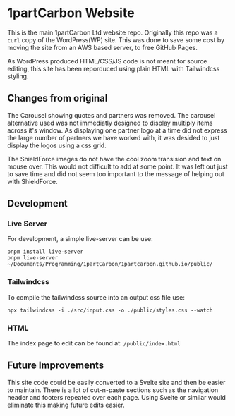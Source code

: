 # 1partCarbon Website

This is the main 1partCarbon Ltd website repo.
Originally this repo was a `curl` copy of the WordPress(WP) site. This was done
to save some cost by moving the site from an AWS based server, to free GitHub
Pages.

As WordPress produced HTML/CSS/JS code is not meant for source editing, this
site has been reporduced using plain HTML with Tailwindcss styling.

## Changes from original

The Carousel showing quotes and partners was removed. The carousel alternative
used was not immediatly designed to display multiply items across it's window.
As displaying one partner logo at a time did not express the large number of
partners we have worked with, it was desided to just display the logos using
a css grid.

The ShieldForce images do not have the cool zoom transision and text on mouse
over. This would not difficult to add at some point. It was left out just to
save time and did not seem too important to the message of helping out with
ShieldForce.

## Development

### Live Server

For development, a simple live-server can be use:

```
pnpm install live-server
pnpm live-server ~/Documents/Programming/1partCarbon/1partcarbon.github.io/public/
```

### Tailwindcss

To compile the tailwindcss source into an output css file use:

```
npx tailwindcss -i ./src/input.css -o ./public/styles.css --watch
```

### HTML

The index page to edit can be found at: `/public/index.html`

## Future Improvements

This site code could be easily converted to a Svelte site and then be easier to
maintain. There is a lot of cut-n-paste sections such as the navigation header
and footers repeated over each page. Using Svelte or similar would eliminate
this making future edits easier.
